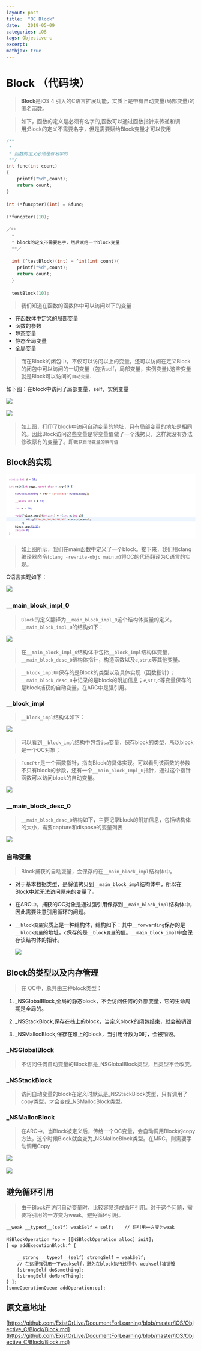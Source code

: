 ```yaml
---
layout: post
title:  "OC Block"
date:   2019-05-09
categories: iOS
tags: Objective-c
excerpt: 
mathjax: true
---
```


# Block （代码块）

> **Block**是iOS 4 引入的C语言扩展功能，实质上是带有自动变量(局部变量)的匿名函数。

> 如下，函数的定义是必须有名字的,函数可以通过函数指针来传递和调用;Block的定义不需要名字，但是需要赋给Block变量才可以使用

```c
/**
 *
 * 函数的定义必须是有名字的
 **/
int func(int count)
{
    printf("%d",count);
    return count;
}

int (*funcpter)(int) = &func;

(*funcpter)(10);

／**
  *
  * block的定义不需要名字，然后赋给一个block变量
  **／

  int (^testBlock)(int) = ^int(int count){
    printf("%d",count);
    return count;
  }

  testBlock(10);


```

> 我们知道在函数的函数体中可以访问以下的变量：

- 在函数体中定义的局部变量 
- 函数的参数
- 静态变量
- 静态全局变量 
- 全局变量

> 而在Block的闭包中，不仅可以访问以上的变量，还可以访问在定义Block的闭包中可以访问的一切变量（包括self，局部变量，实例变量).这些变量就是Block可以访问的`自动变量`. 

如下图：在block中访问了局部变量，self，实例变量

![][1]

![][2]

> 如上图，打印了block中访问自动变量的地址，只有局部变量的地址是相同的。因此Block访问这些变量是将变量值做了一个浅拷贝，这样就没有办法修改原有的变量了。即`截获自动变量的瞬时值`

## Block的实现

![block_实现1][3]

> 如上图所示，我们在main函数中定义了一个block。接下来，我们用clang编译器命令(`clang -rewrite-objc main.m`)将OC的代码翻译为C语言的实现。

C语言实现如下：

![][4]

### __main_block_impl_0

> `Block`的定义翻译为`__main_block_impl_0`这个结构体变量的定义。`__main_block_impl_0`的结构如下：

![][5]

> 在`__main_block_impl_0`结构体中包括`__block_impl`结构体变量，`__main_block_desc_0`结构体指针，构造函数以及`e`,`str`,`c`等其他变量。

>`__block_impl`中保存的是Block的类型以及具体实现（函数指针）；`__main_block_desc_0`中记录的是block的附加信息；`e`,`str`,`c`等变量保存的是block捕获的自动变量，在ARC中是强引用。

### __block_impl

> `__block_impl`结构体如下：

![][7]

> 可以看到`__block_impl`结构中包含`isa`变量，保存block的类型，所以block是一个OC对象；

>`FuncPtr`是一个函数指针，指向Block的具体实现。可以看到该函数的参数不只有block的参数，还有一个`__main_block_Impl_0`指针，通过这个指针函数可以访问block的自动变量。

![][6]

### __main_block_desc_0

> `__main_block_desc_0`结构如下，主要记录block的附加信息，包括结构体的大小，需要capture和dispose的变量列表

![][8]

### 自动变量

> Block捕获的自动变量，会保存的在`__main_block_impl`结构体中。

- 对于基本数据类型，是将值拷贝到`__main_block_impl`结构体中，所以在Block中就无法访问原来的变量了。

- 在ARC中，捕获的OC对象是通过强引用保存到`__main_block_impl`结构体中，因此需要注意引用循环的问题。

- `__block变量`实质上是一种结构体，结构如下：其中`__forwarding`保存的是`__block变量`的地址，`c`保存的是`__block变量`的值。`__main_block_impl`中会保存该结构体的指针。

   ![][9]


## Block的类型以及内存管理

> 在 OC中，总共由三种block类型：

1. _NSGlobalBlock,全局的静态block，不会访问任何的外部变量，它的生命周期是全局的。

2. _NSStackBlock,保存在栈上的block，当定义block的闭包结束，就会被销毁

3. _NSMallocBlock,保存在堆上的block，当引用计数为0时，会被销毁。

### _NSGlobalBlock

> 不访问任何自动变量的Block都是_NSGlobalBlock类型，且类型不会改变。

### _NSStackBlock

> 访问自动变量的block在定义时默认是_NSStackBlock类型，只有调用了copy类型，才会变成_NSMallocBlock类型。

### _NSMallocBlock

> 在ARC中，当Block被定义后，传给一个OC变量，会自动调用Block的copy方法，这个时候Block就会变为_NSMallocBlock类型。在MRC，则需要手动调用Copy

![][10]

![][11]

## 避免循环引用

> 由于Block在访问自动变量时，比较容易造成循环引用。对于这个问题，需要将引用的一方变为weak，避免循环引用。

```objc
__weak __typeof__(self) weakSelf = self;    // 将引用一方变为weak

NSBlockOperation *op = [[NSBlockOperation alloc] init];
[ op addExecutionBlock:^ {

    __strong __typeof__(self) strongSelf = weakSelf;
    // 在这里强引用一下weakself，避免在block执行过程中，weakself被销毁
    [strongSelf doSomething];
    [strongSelf doMoreThing];
} ];
[someOperationQueue addOperation:op];

```

## 原文章地址

[https://github.com/ExistOrLive/DocumentForLearning/blob/master/iOS/Objective_C/Block/Block.md](https://github.com/ExistOrLive/DocumentForLearning/blob/master/iOS/Objective_C/Block/Block.md)





[1]:/public/pageImage/Objective_c/Block/test.png
[2]:/public/pageImage/Objective_c/Block/result.png
[3]:/public/pageImage/Objective_c/Block/block_实现1.png
[4]:/public/pageImage/Objective_c/Block/block_实现2.png
[5]:/public/pageImage/Objective_c/Block/block_实现3.png
[6]:/public/pageImage/Objective_c/Block/block_实现4.png
[7]:/public/pageImage/Objective_c/Block/block_实现5.png
[8]:/public/pageImage/Objective_c/Block/block_实现6.png
[9]:/public/pageImage/Objective_c/Block/block_实现7.png
[10]:/public/pageImage/Objective_c/Block/Block的类型以及内存管理1.png
[11]:/public/pageImage/Objective_c/Block/Block的类型以及内存管理2.png

